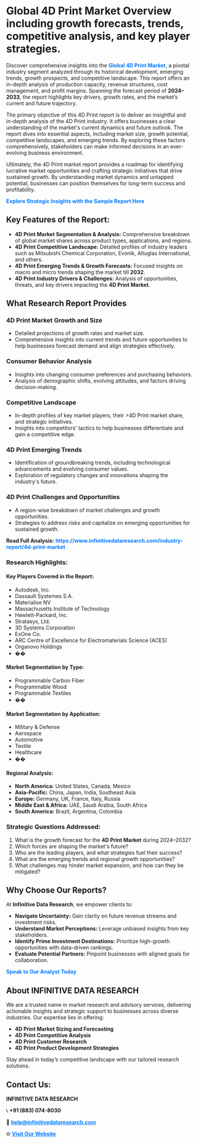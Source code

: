 <h1>Global 4D Print Market Overview including growth forecasts, trends, competitive analysis, and key player strategies.</h1>
<p>
Discover comprehensive insights into the 
<a href="https://www.infinitivedataresearch.com/industry-report/4d-print-market" rel="dofollow" style="color: #007BFF; text-decoration: none;"><strong>Global 4D Print Market</strong></a>, a pivotal industry segment analyzed through its historical development, emerging trends, growth prospects, and competitive landscape. This report offers an in-depth analysis of production capacity, revenue structures, cost management, and profit margins. Spanning the forecast period of <strong>2024–2033</strong>, the report highlights key drivers, growth rates, and the market’s current and future trajectory.
</p>
<p>
The primary objective of this 4D Print report is to deliver an insightful and in-depth analysis of the 4D Print industry. It offers businesses a clear understanding of the market's current dynamics and future outlook. The report dives into essential aspects, including market size, growth potential, competitive landscapes, and emerging trends. By exploring these factors comprehensively, stakeholders can make informed decisions in an ever-evolving business environment.
</p>
<p>
Ultimately, the 4D Print market report provides a roadmap for identifying lucrative market opportunities and crafting strategic initiatives that drive sustained growth. By understanding market dynamics and untapped potential, businesses can position themselves for long-term success and profitability.
</p>
<p>
<a href="https://www.infinitivedataresearch.com/request-sample/reportId=104823" style="color: #007BFF; text-decoration: none;"><strong>Explore Strategic Insights with the Sample Report Here</strong></a>
</p>

<h2>Key Features of the Report:</h2>
<ul>
<li><strong>4D Print Market Segmentation & Analysis:</strong> Comprehensive breakdown of global market shares across product types, applications, and regions.</li>
<li><strong>4D Print Competitive Landscape:</strong> Detailed profiles of industry leaders such as Mitsubishi Chemical Corporation, Evonik, Altuglas International, and others.</li>
<li><strong>4D Print Emerging Trends & Growth Forecasts:</strong> Focused insights on macro and micro trends shaping the market till <strong>2032</strong>.</li>
<li><strong>4D Print Industry Drivers & Challenges:</strong> Analysis of opportunities, threats, and key drivers impacting the <strong>4D Print Market</strong>.</li>
</ul>

<h2>What Research Report Provides</h2>
<h3>4D Print Market Growth and Size</h3>
<ul>
<li>Detailed projections of growth rates and market size.</li>
<li>Comprehensive insights into current trends and future opportunities to help businesses forecast demand and align strategies effectively.</li>
</ul>

<h3>Consumer Behavior Analysis</h3>
<ul>
<li>Insights into changing consumer preferences and purchasing behaviors.</li>
<li>Analysis of demographic shifts, evolving attitudes, and factors driving decision-making.</li>
</ul>

<h3>Competitive Landscape</h3>
<ul>
<li>In-depth profiles of key market players, their >4D Print market share, and strategic initiatives.</li>
<li>Insights into competitors' tactics to help businesses differentiate and gain a competitive edge.</li>
</ul>

<h3>4D Print Emerging Trends</h3>
<ul>
<li>Identification of groundbreaking trends, including technological advancements and evolving consumer values.</li>
<li>Exploration of regulatory changes and innovations shaping the industry's future.</li>
</ul>

<h3>4D Print Challenges and Opportunities</h3>
<ul>
<li>A region-wise breakdown of market challenges and growth opportunities.</li>
<li>Strategies to address risks and capitalize on emerging opportunities for sustained growth.</li>
</ul>
<p><strong>Read Full Analysis:</strong> <a href="https://www.infinitivedataresearch.com/industry-report/4d-print-market" rel="dofollow" style="color: #007BFF; text-decoration: none;"><strong>https://www.infinitivedataresearch.com/industry-report/4d-print-market</strong></a></p>
<h3>Research Highlights:</h3>
<h4>Key Players Covered in the Report:</h4>
<ul><li>Autodesk, Inc.</li><li>Dassault Systemes S.A.</li><li>Materialise NV</li><li>Massachusetts Institute of Technology</li><li>Hewlett-Packard, Inc.</li><li>Stratasys, Ltd.</li><li>3D Systems Corporation</li><li>ExOne Co.</li><li>ARC Centre of Excellence for Electromaterials Science (ACES)</li><li>Organovo Holdings</li><li>��</li></ul>
<h4>Market Segmentation by Type:</h4>
<ul><li>Programmable Carbon Fiber</li><li>Programmable Wood</li><li>Programmable Textiles</li><li>��</li></ul>
<h4>Market Segmentation by Application:</h4>
<ul><li>Military &amp; Defense</li><li>Aerospace</li><li>Automotive</li><li>Textile</li><li>Healthcare</li><li>��</li></ul>

<h4>Regional Analysis:</h4>
<ul>
<li><strong>North America:</strong> United States, Canada, Mexico</li>
<li><strong>Asia-Pacific:</strong> China, Japan, India, Southeast Asia</li>
<li><strong>Europe:</strong> Germany, UK, France, Italy, Russia</li>
<li><strong>Middle East & Africa:</strong> UAE, Saudi Arabia, South Africa</li>
<li><strong>South America:</strong> Brazil, Argentina, Colombia</li>
</ul>

<h3>Strategic Questions Addressed:</h3>
<ol>
<li>What is the growth forecast for the <strong>4D Print Market</strong> during 2024–2032?</li>
<li>Which forces are shaping the market's future?</li>
<li>Who are the leading players, and what strategies fuel their success?</li>
<li>What are the emerging trends and regional growth opportunities?</li>
<li>What challenges may hinder market expansion, and how can they be mitigated?</li>
</ol>

<h2>Why Choose Our Reports?</h2>
<p>At <strong>Infinitive Data Research</strong>, we empower clients to:</p>
<ul>
<li><strong>Navigate Uncertainty:</strong> Gain clarity on future revenue streams and investment risks.</li>
<li><strong>Understand Market Perceptions:</strong> Leverage unbiased insights from key stakeholders.</li>
<li><strong>Identify Prime Investment Destinations:</strong> Prioritize high-growth opportunities with data-driven rankings.</li>
<li><strong>Evaluate Potential Partners:</strong> Pinpoint businesses with aligned goals for collaboration.</li>
</ul>
<p><a href="https://www.infinitivedataresearch.com/industry-report/4d-print-market" rel="dofollow" style="color: #007BFF; text-decoration: none;"><strong>Speak to Our Analyst Today</strong></a></p>

<h2>About INFINITIVE DATA RESEARCH</h2>
<p>We are a trusted name in market research and advisory services, delivering actionable insights and strategic support to businesses across diverse industries. Our expertise lies in offering:</p>
<ul>
<li><strong>4D Print Market Sizing and Forecasting</strong></li>
<li><strong>4D Print Competitive Analysis</strong></li>
<li><strong>4D Print Customer Research</strong></li>
<li><strong>4D Print Product Development Strategies</strong></li>
</ul>
<p>Stay ahead in today’s competitive landscape with our tailored research solutions.</p>

<h2>Contact Us:</h2>
<p><strong>INFINITIVE DATA RESEARCH</strong></p>
<p>📞 <strong>+91 (883) 074-8030</strong></p>
<p>📧 <strong><a href="mailto:help@infinitivedataresearch.com" style="color: #007BFF;">help@infinitivedataresearch.com</a></strong></p>
<p>🌐 <strong><a href="https://www.infinitivedataresearch.com" rel="dofollow" style="color: #007BFF;">Visit Our Website</a></strong></p>